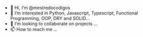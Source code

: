 - 👋 Hi, I’m @mestredocodigos
- 👀 I’m interested in Python, Javascript, Typescript, Functional Programming, OOP, DRY and SOLID...
- 💞️ I’m looking to collaborate on projects ...
- 📫 How to reach me  ...

<!---
mestredocodigos/mestredocodigos is a ✨ special ✨ repository because its `README.md` (this file) appears on your GitHub profile.
You can click the Preview link to take a look at your changes.
--->
